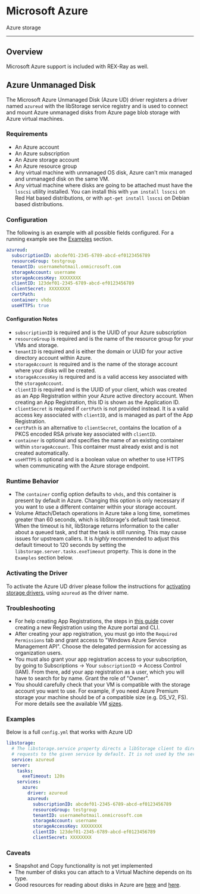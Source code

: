 # Microsoft Azure

Azure storage

---

## Overview
Microsoft Azure support is included with REX-Ray as well.

<a name="azure-ud"></a>

## Azure Unmanaged Disk
The Microsoft Azure Unmanaged Disk (Azure UD) driver registers a driver named `azureud` with the libStorage service registry and is used to connect and mount Azure unmanaged disks from Azure page blob storage with Azure virtual machines.

### Requirements
* An Azure account
* An Azure subscription
* An Azure storage account
* An Azure resource group
* Any virtual machine with unmanaged OS disk, Azure can't mix managed and unmanaged disk on the same VM.
* Any virtual machine where disks are going to be attached must have the
  `lsscsi` utility installed. You can install this with `yum install lsscsi` on
  Red Hat based distributions, or with `apt-get install lsscsi` on Debian based
  distributions.

### Configuration
The following is an example with all possible fields configured. For a running
example see the [Examples](#azure-ud-examples) section.

```yaml
azureud:
  subscriptionID: abcdef01-2345-6789-abcd-ef0123456789
  resourceGroup: testgroup
  tenantID: usernamehotmail.onmicrosoft.com
  storageAccount: username
  storageAccessKey: XXXXXXXX
  clientID: 123def01-2345-6789-abcd-ef0123456789
  clientSecret: XXXXXXXX
  certPath:
  container: vhds
  useHTTPS: true
```

#### Configuration Notes
* `subscriptionID` is required and is the UUID of your Azure subscription
* `resourceGroup` is required and is the name of the resource group for your VMs and storage.
* `tenantID` is required and is either the domain or UUID for your active directory account within Azure.
* `storageAccount` is required and is the name of the storage account where
  your disks will be created.
* `storageAccessKey` is required and is a valid access key associated with the
  `storageAccount`.
* `clientID` is required and is the UUID of your client, which was created as an App Registration within your Azure active directory account. When creating an App Registration, this ID is shown as the Application ID.
* `clientSecret` is required if `certPath` is not provided instead. It is a valid access key associated with `clientID`, and is managed as part of the App Registration.
* `certPath` is an alternative to `clientSecret`, contains the location of a PKCS encoded RSA private key associated with `clientID`.
* `container` is optional and specifies the name of an existing container within `storageAccount`. This container must already exist and is not created automatically.
* `useHTTPS` is optional and is a boolean value on whether to use HTTPS when
  communicating with the Azure storage endpoint.

### Runtime Behavior
* The `container` config option defaults to `vhds`, and this container is
  present by default in Azure. Changing this option is only necessary if you want to use a different container within your storage account.
* Volume Attach/Detach operations in Azure take a long time, sometimes greater than 60 seconds, which is libStorage's default task timeout. When the timeout is hit, libStorage returns information to the caller about a queued task, and that the task is still running. This may cause issues for upstream callers.
  It is *highly* recommended to adjust this default timeout to 120 seconds by setting the `libstorage.server.tasks.exeTimeout` property. This is done in the `Examples` section below.

### Activating the Driver
To activate the Azure UD driver please follow the instructions for
[activating storage drivers](../servers/libstorage.md#storage-drivers), using `azureud` as the driver name.

### Troubleshooting
* For help creating App Registrations, the steps in
  [this guide](https://www.terraform.io/docs/providers/azurerm/authenticating_via_service_principal.html#creating-a-service-principal)
  cover creating a new Registration using the Azure portal and CLI.
* After creating your app registration, you must go into the
  `Required Permissions` tab and grant access to "Windows Azure Service Management API". Choose the delegated permission for accessing as organization users.
* You must also grant your app registration access to your subscription, by going to Subscriptions -> Your `subscriptionID` -> Access Control (IAM). From there, add your app registration as a user, which you will have to search for by name. Grant the role of "Owner".
* You should carefully check that your VM is compatible with the storage account you want to use. For example, if you need Azure Premium storage your machine should be of a compatible size (e.g. DS_V2, FS). For more details see the available VM [sizes](https://docs.microsoft.com/en-us/azure/virtual-machines/virtual-machines-windows-sizes).  

<a name="azure-ud-examples"></a>

### Examples
Below is a full `config.yml` that works with Azure UD

```yaml
libstorage:
  # The libstorage.service property directs a libStorage client to direct its
  # requests to the given service by default. It is not used by the server.
  service: azureud
  server:
    tasks:
      exeTimeout: 120s
    services:
      azure:
        driver: azureud
        azureud:
          subscriptionID: abcdef01-2345-6789-abcd-ef0123456789
          resourceGroup: testgroup
          tenantID: usernamehotmail.onmicrosoft.com
          storageAccount: username
          storageAccessKey: XXXXXXXX
          clientID: 123def01-2345-6789-abcd-ef0123456789
          clientSecret: XXXXXXXX
```

### Caveats
* Snapshot and Copy functionality is not yet implemented
* The number of disks you can attach to a Virtual Machine depends on its type.
* Good resources for reading about disks in Azure are
  [here](https://docs.microsoft.com/en-us/azure/storage/storage-standard-storage) and [here](https://docs.microsoft.com/en-us/azure/storage/storage-about-disks-and-vhds-linux).
